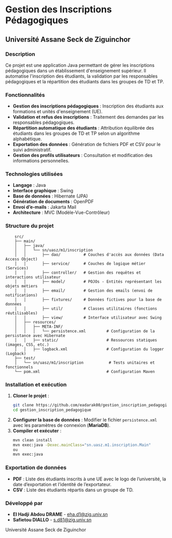
# Gestion des Inscriptions Pédagogiques  

## Université Assane Seck de Ziguinchor  

### Description  
Ce projet est une application Java permettant de gérer les inscriptions pédagogiques dans un établissement d'enseignement supérieur. Il automatise l'inscription des étudiants, la validation par les responsables pédagogiques et la répartition des étudiants dans les groupes de TD et TP.  

### Fonctionnalités  
- **Gestion des inscriptions pédagogiques** : Inscription des étudiants aux formations et unités d'enseignement (UE).  
- **Validation et refus des inscriptions** : Traitement des demandes par les responsables pédagogiques.  
- **Répartition automatique des étudiants** : Attribution équilibrée des étudiants dans les groupes de TD et TP selon un algorithme alphabétique.  
- **Exportation des données** : Génération de fichiers PDF et CSV pour le suivi administratif.  
- **Gestion des profils utilisateurs** : Consultation et modification des informations personnelles.  

### Technologies utilisées  
- **Langage** : Java  
- **Interface graphique** : Swing  
- **Base de données** : Hibernate (JPA)  
- **Génération de documents** : OpenPDF  
- **Envoi d’e-mails** : Jakarta Mail  
- **Architecture** : MVC (Modèle-Vue-Contrôleur)  

### Structure du projet  
```
    src/  
    ├── main/  
    │   ├── java/  
    │   │   └── sn/uasz/m1/inscription  
    │   │       ├── dao/          # Couches d'accès aux données (Data Access Object)  
    │   │       ├── service/      # Couches de logique métier (Services)  
    │   │       ├── controller/   # Gestion des requêtes et interactions utilisateur  
    │   │       ├── model/        # POJOs - Entités représentant les objets métiers  
    │   │       ├── email/        # Gestion des emails (envoi de notifications)  
    │   │       ├── fixtures/     # Données fictives pour la base de données  
    │   │       ├── util/         # Classes utilitaires (fonctions réutilisables)  
    │   │       ├── view/         # Interface utilisateur avec Swing  
    │   ├── resources/  
    │   │   ├── META-INF/  
    │   │   │   └── persistence.xml         # Configuration de la persistance avec Hibernate  
    │   │   ├── static/                     # Ressources statiques (images, CSS, etc.)  
    │   │   ├── logback.xml                 # Configuration du logger (Logback)  
    ├── test/  
    │   └── sn/uasz/m1/inscription           # Tests unitaires et fonctionnels  
    └── pom.xml                             # Configuration Maven  

```  

### Installation et exécution  
1. **Cloner le projet** :  
   ```sh
   git clone https://github.com/eadarak00/gestion_inscription_pedagogique.git
   cd gestion_inscription_pedagogique
   ```  
2. **Configurer la base de données** : Modifier le fichier `persistence.xml` avec les paramètres de connexion (**MariaDB**).  
3. **Compiler et exécuter** :  
   ```sh
   mvn clean install
   mvn exec:java -Dexec.mainClass="sn.uasz.m1.inscription.Main" 
   ou 
   mvn exec:java
   ```  

### Exportation de données  
- **PDF** : Liste des étudiants inscrits à une UE avec le logo de l’université, la date d’exportation et l’identité de l’exportateur.  
- **CSV** : Liste des étudiants répartis dans un groupe de TD.  

### Développé par  
- **El Hadji Abdou DRAME** - [eha.d1@zig.univ.sn](mailto:eha.d1@zig.univ.sn)  
- **Safietou DIALLO** - [s.d81@zig.univ.sn](mailto:s.d81@zig.univ.sn)  

Université Assane Seck de Ziguinchor
